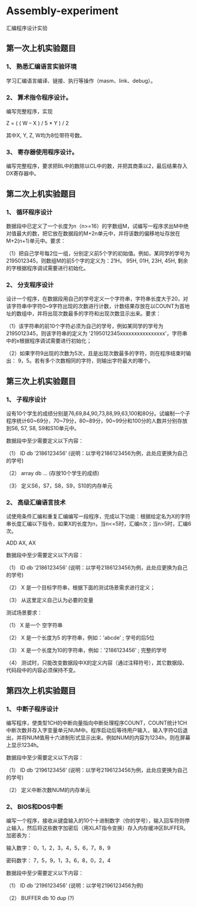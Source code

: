 # Assembly-experiment
汇编程序设计实验

## **第一次上机实验题目**

### 1、 熟悉汇编语言实验环境

学习汇编语言编译、链接、执行等操作（masm、link、debug）。

### 2、 算术指令程序设计。

编写完整程序，实现

Z = ( ( W – X ) / 5 * Y ) / 2

其中X, Y, Z, W均为8位带符号数。

### 3、 寄存器使用程序设计。

编写完整程序，要求把BL中的数除以CL中的数，并把其商乘以2，最后结果存入DX寄存器中。

## **第二次上机实验题目**

### **1、**   **循环程序设计**

数据段中已定义了一个长度为n（n>=16）的字数组M，试编写一程序求出M中绝对值最大的数，把它放在数据段的M+2n单元中，并将该数的偏移地址存放在M+2(n+1)单元中。要求：

（1）把自己学号每2位一组，分别定义前5个字的初始值。例如，某同学的学号为2195012345，则数组M的前5个字的定义为：21H， 95H, 01H, 23H, 45H, 剩余的字根据程序调试需要进行初始化。

### **2、**   **分支程序设计**

设计一个程序，在数据段用自己的学号定义一个字符串，字符串长度大于20，对该字符串中字符0~9字符出现的次数进行计数，计数结果存放在以COUNT为首地址的数组中，并将出现次数最多的字符和出现次数显示出来。要求：

（1）该字符串的前10个字符必须为自己的学号，例如某同学的学号为2195012345，则该字符串的定义为 '2195012345xxxxxxxxxxxxxxxx'，字符串中的x根据程序调试需要进行初始化；

（2）如果字符9出现的次数为5次，且是出现次数最多的字符，则在程序结束时输出： 9，5。若有多个次数相同的字符，则输出字符最大的哪个。

## **第三次上机实验题目**

### **1、**   **子程序设计**

设有10个学生的成绩分别是76,69,84,90,73,88,99,63,100和80分。试编制一个子程序统计60~69分，70~79分，80~89分，90~99分和100分的人数并分别存放到S6, S7, S8, S9和S10单元中。

数据段中至少需要定义以下内容：

（1） ID db ‘2186123456’ (说明：以学号2186123456为例，此处应更换为自己的学号)

（2） array db ...  (存放10个学生的成绩)

（3） 定义S6，S7，S8，S9，S10的内存单元

### **2、**   **高级汇编语言技术**

试使用条件汇编和重复汇编编写一段程序，完成以下功能：根据给定名为X的字符串长度汇编以下指令，如果X的长度为n，当n<=5时，汇编n次；当n>5时，汇编6次。

ADD  AX, AX

数据段中至少需要定义以下内容：

（1） ID db ‘2186123456’ (说明：以学号2186123456为例，此处应更换为自己的学号)

（2） X  是一个目标字符串，根据下面的测试场景需求进行定义；

（3） 从这里定义自己认为必要的变量

测试场景要求：

（1） X 是一个 空字符串

（2） X 是一个长度为5 的字符串，例如：'abcde'  ; 学号的后5位

（3） X 是一个长度为10的字符串，例如：'2186123456'   ; 完整的学号

（4） 测试时，只能改变数据段中X的定义内容（通过注释符号），其它数据段、代码段中的内容必须保持不变。

## **第四次上机实验题目**

### **1、**   **中断子程序设计**

编写程序，使类型1CH的中断向量指向中断处理程序COUNT，COUNT统计1CH中断次数并存入字变量单元NUM中。程序启动后等待用户输入，输入字符Q后退出，并将NUM值用十六进制形式显示出来。例如NUM的内容为1234h，则在屏幕上显示1234h。

数据段中至少需要定义以下内容：

（1） ID db ‘2196123456’ (说明：以学号2196123456为例，此处应更换为自己的学号)

（2） 定义中断次数NUM的内存单元

### **2、**   BIOS和DOS中断

编写一个程序，接收从键盘输入的10个十进制数字（你的学号），输入回车符则停止输入，然后将这些数字加密后（用XLAT指令变换）存入内存缓冲区BUFFER。加密表为：

输入数字：  0，1，2，3，4，5，6，7，8，9

密码数字：  7，5，9，1，3，6，8，0，2，4

数据段中至少需要定义以下内容：

（1） ID db '2196123456' (说明：以学号2196123456为例)

（2） BUFFER db 10 dup (?)
